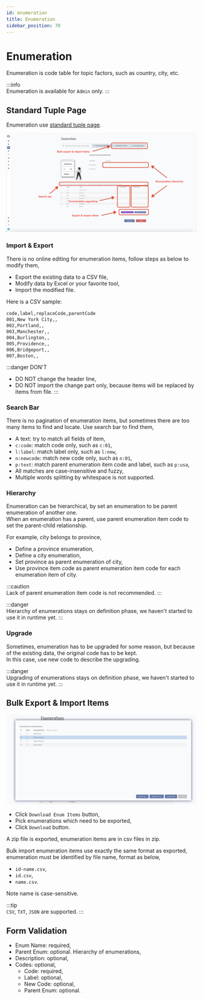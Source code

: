 ```yaml
---
id: enumeration  
title: Enumeration  
sidebar_position: 70
---
```


# Enumeration

Enumeration is code table for topic factors, such as country, city, etc.

:::info  
Enumeration is available for `Admin` only.
:::

## Standard Tuple Page

Enumeration use [standard tuple page](../standard-tuple-page).

![Edit Enumeration](images/enumeration.png)

### Import & Export

There is no online editing for enumeration items, follow steps as below to modify them,

- Export the existing data to a CSV file,
- Modify data by Excel or your favorite tool,
- Import the modified file.

Here is a CSV sample:

```csv
code,label,replaceCode,parentCode
001,New York City,,
002,Portland,,
003,Manchester,,
004,Burlington,,
005,Providence,,
006,Bridgeport,,
007,Boston,,
```

:::danger DON'T

- DO NOT change the header line,
- DO NOT import the change part only, because items will be replaced by items from file.
  :::

### Search Bar

There is no pagination of enumeration items, but sometimes there are too many items to find and locate. Use search bar to find them,

- A text: try to match all fields of item,
- `c:code`: match code only, such as `c:01`,
- `l:label`: match label only, such as `l:new`,
- `n:newcode`: match new code only, such as `n:01`,
- `p:text`: match parent enumeration item code and label, such as `p:usa`,
- All matches are case-insensitive and fuzzy,
- Multiple words splitting by whitespace is not supported.

### Hierarchy

Enumeration can be hierarchical, by set an enumeration to be parent enumeration of another one.  
When an enumeration has a parent, use parent enumeration item code to set the parent-child relationship.

For example, city belongs to province,

- Define a province enumeration,
- Define a city enumeration,
- Set province as parent enumeration of city,
- Use province item code as parent enumeration item code for each enumeration item of city.

:::caution  
Lack of parent enumeration item code is not recommended.
:::

:::danger  
Hierarchy of enumerations stays on definition phase, we haven't started to use it in runtime yet.
:::

### Upgrade

Sometimes, enumeration has to be upgraded for some reason, but because of the existing data, the original code has to be kept.  
In this case, use new code to describe the upgrading.

:::danger  
Upgrading of enumerations stays on definition phase, we haven't started to use it in runtime yet.
:::

## Bulk Export & Import Items

![Download Enumeration Data](images/enumeration-data.png)

- Click `Download Enum Items` button,
- Pick enumerations which need to be exported,
- Click `Download` button.

A zip file is exported, enumeration items are in csv files in zip.

Bulk import enumeration items use exactly the same format as exported, enumeration must be identified by file name, format as below,

- `id-name.csv`,
- `id.csv`,
- `name.csv`.

Note name is case-sensitive.

:::tip  
`CSV`, `TXT`, `JSON` are supported.
:::

## Form Validation

- Enum Name: required,
- Parent Enum: optional. Hierarchy of enumerations,
- Description: optional,
- Codes: optional,
	- Code: required,
	- Label: optional,
	- New Code: optional,
	- Parent Enum: optional.

